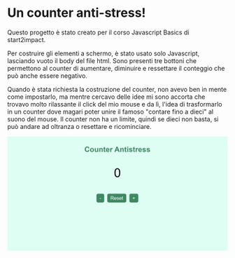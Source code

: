 # Un counter anti-stress!
Questo progetto è stato creato per il corso Javascript Basics di start2impact. 

Per costruire gli elementi a schermo, è stato usato solo Javascript, lasciando vuoto il body del file html.
Sono presenti tre bottoni che permettono al counter di aumentare, diminuire e ressettare il conteggio che può anche essere negativo.

Quando è stata richiesta la costruzione del counter, non avevo ben in mente come impostarlo, ma mentre cercavo delle idee mi sono accorta che trovavo molto rilassante il click del mio mouse e da lì, l'idea di trasformarlo in un counter dove magari poter unire il famoso "contare fino a dieci" al suono del mouse. Il counter non ha un limite, quindi se dieci non basta, si può andare ad oltranza o resettare e ricominciare. 

![screenshot](src/img/counter-img.png)
